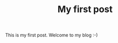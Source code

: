 ﻿---
published: published
layout: post
category: hello
title: My first post
---

This is my first post. Welcome to my blog :-)